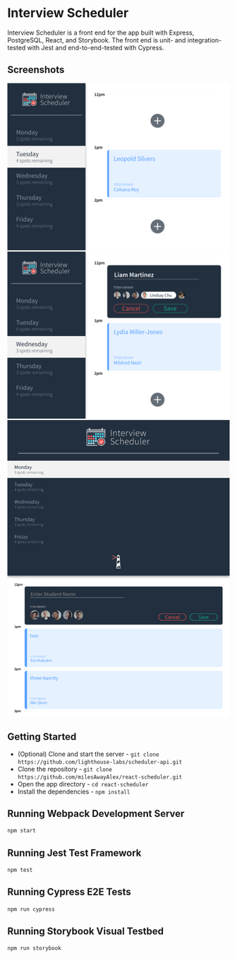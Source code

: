 # Interview Scheduler

Interview Scheduler is a front end for the app built with Express, PostgreSQL, React, and Storybook. The front end is unit- and integration-tested with Jest and end-to-end-tested with Cypress.

## Screenshots

!["Landscape - display the schedule"](https://raw.githubusercontent.com/milesAwayAlex/react-scheduler/master/docs/landscape-display.png)
!["Landscape - edit an appointment"](https://raw.githubusercontent.com/milesAwayAlex/react-scheduler/master/docs/landscape-edit.png)
!["Portrait - create an appointment"](https://raw.githubusercontent.com/milesAwayAlex/react-scheduler/master/docs/portrait-create.png)

## Getting Started

- (Optional) Clone and start the server - `git clone https://github.com/lighthouse-labs/scheduler-api.git`
- Clone the repository - `git clone https://github.com/milesAwayAlex/react-scheduler.git`
- Open the app directory - `cd react-scheduler`
- Install the dependencies - `npm install`

## Running Webpack Development Server

```sh
npm start
```

## Running Jest Test Framework

```sh
npm test
```

## Running Cypress E2E Tests

```sh
npm run cypress
```

## Running Storybook Visual Testbed

```sh
npm run storybook
```
